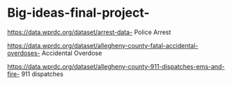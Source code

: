 # Big-ideas-final-project-

https://data.wprdc.org/dataset/arrest-data- Police Arrest 

https://data.wprdc.org/dataset/allegheny-county-fatal-accidental-overdoses- Accidental Overdose

https://data.wprdc.org/dataset/allegheny-county-911-dispatches-ems-and-fire- 911 dispatches


